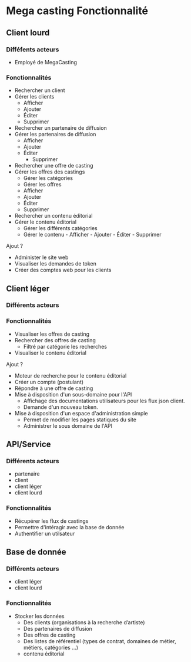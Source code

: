# Mega casting Fonctionnalité

## Client lourd

### Difféfents acteurs

- Employé de MegaCasting

### Fonctionnalités

- Rechercher un client
- Gérer les clients
  - Afficher
  - Ajouter
  - Éditer
  - Supprimer
- Rechercher un partenaire de diffusion
- Gérer les partenaires de diffusion
  - Afficher
  - Ajouter
  - Éditer
    - Supprimer
- Rechercher une offre de casting
- Gérer les offres des castings
  - Gérer les catégories
  - Gérer les offres
  - Afficher
  - Ajouter
  - Éditer
  - Supprimer
- Rechercher un contenu éditorial
- Gérer le contenu éditorial
  - Gérer les différents catégories
  - Gérer le contenu
        - Afficher
        - Ajouter
        - Éditer
        - Supprimer

Ajout ?

- Administer le site web
- Visualiser les demandes de token
- Créer des comptes web pour les clients

## Client léger

### Différents acteurs

### Fonctionnalités

- Visualiser les offres de casting
- Rechercher des offres de casting
  - Filtré par catégorie les recherches
- Visualiser le contenu éditorial  

Ajout ?

- Moteur de recherche pour le contenu éditorial
- Créer un compte (postulant)
- Répondre à une offre de casting
- Mise à disposition d'un sous-domaine pour l'API
  - Affichage des documentations utilisateurs pour les flux json client.
  - Demande d'un nouveau token.
- Mise à disposition d'un espace d'administration simple
  - Permet de modifier les pages statiques du site
  - Administrer le sous domaine de l'API

## API/Service

### Différents acteurs

- partenaire
- client
- client léger
- client lourd

### Fonctionnalités

- Récupérer les flux de castings
- Permettre d'intéragir avec la base de donnée
- Authentifier un utilsateur

## Base de donnée

### Différents acteurs

- client léger
- client lourd

### Fonctionnalités

- Stocker les données
  - Des clients (organisations à la recherche d’artiste)
  - Des partenaires de diffusion
  - Des offres de casting
  - Des listes de référentiel (types de contrat, domaines de métier, métiers, catégories ...)
  - contenu éditorial